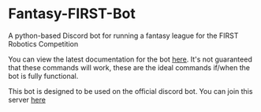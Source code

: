 # Fantasy-FIRST-Bot
A python-based Discord bot for running a fantasy league for the FIRST Robotics Competition

You can view the latest documentation for the bot [here](https://docs.google.com/document/d/196FOeJ-T4iwIXD4KOtS0gAFpUA-7GbcTh72B9wr95SE/edit). It's not guaranteed that these commands will work, these are the ideal commands if/when the bot is fully functional.

This bot is designed to be used on the official discord bot. You can join this server [here](http://www.discord.gg/3EfyXd7)
